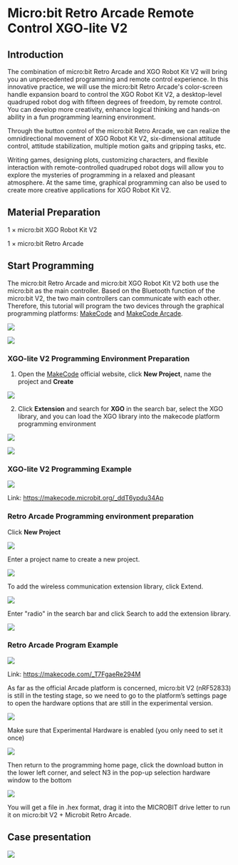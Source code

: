 ﻿---
sidebar_position: 2
sidebar_label: micro:bit Retro Arcade Remote Control XGO-lite V2
---

# Micro:bit Retro Arcade Remote Control XGO-lite V2

## Introduction

The combination of micro:bit Retro Arcade and XGO Robot Kit V2 will bring you an unprecedented programming and remote control experience. In this innovative practice, we will use the micro:bit Retro Arcade's color-screen handle expansion board to control the XGO Robot Kit V2, a desktop-level quadruped robot dog with fifteen degrees of freedom, by remote control. You can develop more creativity, enhance logical thinking and hands-on ability in a fun programming learning environment.

Through the button control of the micro:bit Retro Arcade, we can realize the omnidirectional movement of XGO Robot Kit V2, six-dimensional attitude control, attitude stabilization, multiple motion gaits and gripping tasks, etc.

Writing games, designing plots, customizing characters, and flexible interaction with remote-controlled quadruped robot dogs will allow you to explore the mysteries of programming in a relaxed and pleasant atmosphere. At the same time, graphical programming can also be used to create more creative applications for XGO Robot Kit V2.

## Material Preparation

1 × micro:bit XGO Robot Kit V2

1 × micro:bit Retro Arcade

## Start Programming

The micro:bit Retro Arcade and micro:bit XGO Robot Kit V2 both use the micro:bit as the main controller. Based on the Bluetooth function of the micro:bit V2, the two main controllers can communicate with each other. Therefore, this tutorial will program the two devices through the graphical programming platforms: [MakeCode](https://makecode.microbit.org) and [MakeCode Arcade](https://arcade.makecode.com).

![](https://wiki-media-ef.oss-cn-hongkong.aliyuncs.com/i18n/en/docusaurus-plugin-content-docs/current/microbit/robot/xgo-robot-kit-v2/images/microbit-xgo-lite-v2-makecode-01.png)

![](https://wiki-media-ef.oss-cn-hongkong.aliyuncs.com/i18n/en/docusaurus-plugin-content-docs/current/microbit/robot/xgo-robot-kit-v2/images/microbit-xgo-lite-v2-makecode-011.png)

### XGO-lite V2 Programming Environment Preparation

1.  Open the [MakeCode](https://makecode.microbit.org) official website, click **New Project**, name the project and **Create**

![](https://wiki-media-ef.oss-cn-hongkong.aliyuncs.com/i18n/en/docusaurus-plugin-content-docs/current/microbit/robot/xgo-robot-kit-v2/images/microbit-xgo-lite-v2-makecode-02.png)

2.  Click **Extension** and search for **XGO** in the search bar, select the XGO library, and you can load the XGO library into the makecode platform programming environment

   ![](https://wiki-media-ef.oss-cn-hongkong.aliyuncs.com/i18n/en/docusaurus-plugin-content-docs/current/microbit/robot/xgo-robot-kit-v2/images/microbit-xgo-lite-v2-makecode-03.png)

![](https://wiki-media-ef.oss-cn-hongkong.aliyuncs.com/i18n/en/docusaurus-plugin-content-docs/current/microbit/robot/xgo-robot-kit-v2/images/microbit-xgo-lite-v2-makecode-03-1.png)

### XGO-lite V2 Programming Example

![](https://wiki-media-ef.oss-cn-hongkong.aliyuncs.com/i18n/en/docusaurus-plugin-content-docs/current/microbit/robot/xgo-robot-kit-v2/images/microbit-xgo-lite-v2-makecode-03-6.png)

Link: https://makecode.microbit.org/_ddT6ypdu34Ap

### Retro Arcade Programming environment preparation

Click **New Project**

![](https://wiki-media-ef.oss-cn-hongkong.aliyuncs.com/i18n/en/docusaurus-plugin-content-docs/current/microbit/robot/xgo-robot-kit-v2/images/microbit-retro-arcade-10.png)

Enter a project name to create a new project.

![](https://wiki-media-ef.oss-cn-hongkong.aliyuncs.com/i18n/en/docusaurus-plugin-content-docs/current/microbit/robot/xgo-robot-kit-v2/images/microbit-retro-arcade-11.png)

To add the wireless communication extension library, click Extend.

![](https://wiki-media-ef.oss-cn-hongkong.aliyuncs.com/i18n/en/docusaurus-plugin-content-docs/current/microbit/robot/xgo-robot-kit-v2/images/microbit-retro-arcade-25.png)

Enter "radio" in the search bar and click Search to add the extension library.

![](https://wiki-media-ef.oss-cn-hongkong.aliyuncs.com/i18n/en/docusaurus-plugin-content-docs/current/microbit/robot/xgo-robot-kit-v2/images/microbit-retro-arcade-26.png)

### Retro Arcade Program Example

![](https://wiki-media-ef.oss-cn-hongkong.aliyuncs.com/i18n/en/docusaurus-plugin-content-docs/current/microbit/robot/xgo-robot-kit-v2/images/microbit-xgo-lite-v2-makecode-03-7.png)



Link: https://makecode.com/_T7FgaeRe294M

As far as the official Arcade platform is concerned, micro:bit V2 (nRF52833) is still in the testing stage, so we need to go to the platform’s settings page to open the hardware options that are still in the experimental version.

![](https://wiki-media-ef.oss-cn-hongkong.aliyuncs.com/i18n/en/docusaurus-plugin-content-docs/current/microbit/robot/xgo-robot-kit-v2/images/microbit-retro-arcade-17.png)

Make sure that Experimental Hardware is enabled (you only need to set it once)

![](https://wiki-media-ef.oss-cn-hongkong.aliyuncs.com/i18n/en/docusaurus-plugin-content-docs/current/microbit/robot/xgo-robot-kit-v2/images/microbit-retro-arcade-18.png)

Then return to the programming home page, click the download button in the lower left corner, and select N3 in the pop-up selection hardware window to the bottom

![](https://wiki-media-ef.oss-cn-hongkong.aliyuncs.com/i18n/en/docusaurus-plugin-content-docs/current/microbit/robot/xgo-robot-kit-v2/images/microbit-retro-arcade-19.png)



You will get a file in .hex format, drag it into the MICROBIT drive letter to run it on micro:bit V2 + Microbit Retro Arcade.



## Case presentation

![](https://wiki-media-ef.oss-cn-hongkong.aliyuncs.com/i18n/en/docusaurus-plugin-content-docs/current/microbit/robot/xgo-robot-kit-v2/images/microbit-xgo-lite-v2-makecode-0112.gif)
